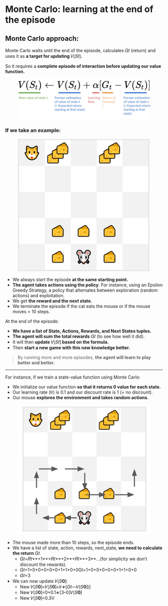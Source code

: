 # Monte Carlo: learning at the end of the episode

## **Monte Carlo approach:**

Monte Carlo waits until the end of the episode, calculates 𝐺𝑡 (return) and uses it as **a target for updating** 𝑉⟮𝑆𝑡⟯**.**

So it requires a **complete episode of interaction before updating our value function.**

<figure><img src="../../assets/image (20).png" alt=""><figcaption></figcaption></figure>

### If we take an example:

<figure><img src="../../assets/image (10).png" alt=""><figcaption></figcaption></figure>

* We always start the episode **at the same starting point.**
* **The agent takes actions using the policy**. For instance, using an Epsilon Greedy Strategy, a policy that alternates between exploration (random actions) and exploitation.
* We get **the reward and the next state.**
* We terminate the episode if the cat eats the mouse or if the mouse moves > 10 steps.

At the end of the episode:

* **We have a list of State, Actions, Rewards, and Next States tuples.**
* **The agent will sum the total rewards** 𝐺𝑡 (to see how well it did).
* It will then **update** 𝑉⟮𝑆𝑡⟯ **based on the formula.**
* Then **start a new game with this new knowledge better.**

> By running more and more episodes, **the agent will learn to play better and better.**

***

For instance, if we train a state-value function using Monte Carlo:

* We initialize our value function **so that it returns 0 value for each state.**
* Our learning rate (lr) is 0.1 and our discount rate is 1 (= no discount).
* Our mouse **explores the environment and takes random actions.**

<figure><img src="../../assets/image (15).png" alt=""><figcaption></figcaption></figure>

* The mouse made more than 10 steps, so the episode ends.&#x20;
* We have a list of state, action, rewards, next\_state, **we need to calculate the return** 𝐺𝑡.
  * 𝐺𝑡=𝑅𝑡**+1**+𝑅𝑡**+2**+𝑅𝑡**+3**...(for simplicity we don’t discount the rewards).
  * 𝐺𝑡=1+0+0+0+0+0+1+1+0+0Gt​=1+0+0+0+0+0+1+1+0+0
  * 𝐺𝑡=3
* We can now update 𝑉⟮𝑆**0**⟯:
  * New 𝑉⟮𝑆**0**⟯=𝑉⟮𝑆**0**⟯+lr∗\[𝐺𝑡—𝑉⟮𝑆**0**⟯)]
  * New 𝑉⟮𝑆**0**⟯=0+0.1∗\[3–0]𝑉⟮𝑆**0**⟯
  * New 𝑉⟮𝑆**0**⟯=0.3V
